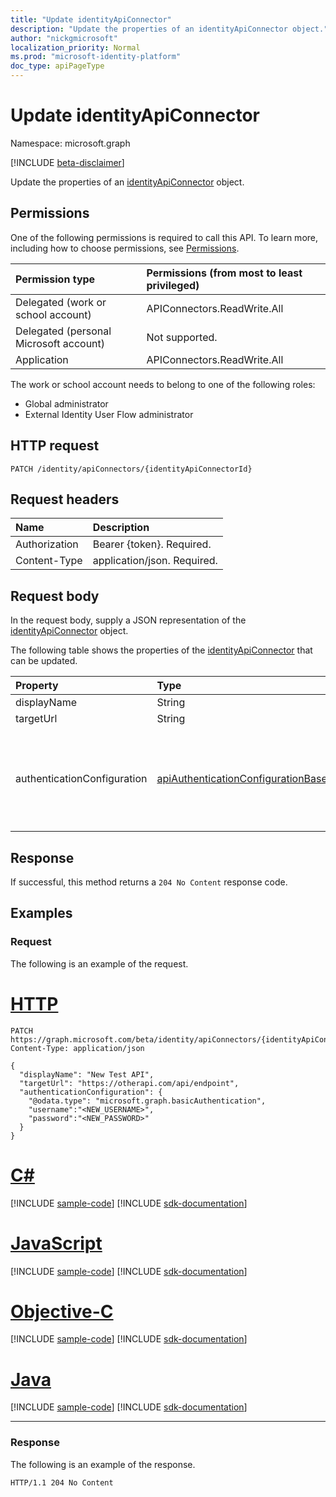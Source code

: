 ```yaml
---
title: "Update identityApiConnector"
description: "Update the properties of an identityApiConnector object."
author: "nickgmicrosoft"
localization_priority: Normal
ms.prod: "microsoft-identity-platform"
doc_type: apiPageType
---
```


# Update identityApiConnector

Namespace: microsoft.graph

[!INCLUDE [beta-disclaimer](../../includes/beta-disclaimer.md)]

Update the properties of an [identityApiConnector](../resources/identityapiconnector.md) object.

## Permissions

One of the following permissions is required to call this API. To learn more, including how to choose permissions, see [Permissions](/graph/permissions-reference).

| Permission type                        | Permissions (from most to least privileged) |
| :------------------------------------- | :------------------------------------------ |
| Delegated (work or school account)     | APIConnectors.ReadWrite.All |
| Delegated (personal Microsoft account) | Not supported.  |
| Application                            | APIConnectors.ReadWrite.All |

The work or school account needs to belong to one of the following roles:

* Global administrator
* External Identity User Flow administrator

## HTTP request

<!-- {
  "blockType": "ignored"
}
-->

``` http
PATCH /identity/apiConnectors/{identityApiConnectorId}
```

## Request headers
|Name|Description|
|:---|:---|
|Authorization|Bearer {token}. Required.|
|Content-Type|application/json. Required.|

## Request body
In the request body, supply a JSON representation of the [identityApiConnector](../resources/identityapiconnector.md) object.

The following table shows the properties of the [identityApiConnector](../resources/identityapiconnector.md) that can be updated.


|Property|Type|Description|
|:---|:---|:---|
|displayName|String| The name of the API connector. |
|targetUrl|String| The URL of the API endpoint to call. |
|authenticationConfiguration|[apiAuthenticationConfigurationBase](../resources/apiauthenticationconfigurationbase.md)|The object which describes the authentication configuration details for calling the API. Only [Basic authentication](../resources/basicauthentication.md) is supported at this time. All properties of the apiAuthenticationConfigurationBase must be set at the same time, like both username and password.|

## Response

If successful, this method returns a `204 No Content` response code.

## Examples

### Request

The following is an example of the request.


# [HTTP](#tab/http)
<!-- {
  "blockType": "request",
  "name": "update_identityapiconnector"
}
-->

``` http
PATCH https://graph.microsoft.com/beta/identity/apiConnectors/{identityApiConnectorId}
Content-Type: application/json

{
  "displayName": "New Test API",
  "targetUrl": "https://otherapi.com/api/endpoint",
  "authenticationConfiguration": {
    "@odata.type": "microsoft.graph.basicAuthentication",
    "username":"<NEW_USERNAME>", 
    "password":"<NEW_PASSWORD>"
  }
}
```
# [C#](#tab/csharp)
[!INCLUDE [sample-code](../includes/snippets/csharp/update-identityapiconnector-csharp-snippets.md)]
[!INCLUDE [sdk-documentation](../includes/snippets/snippets-sdk-documentation-link.md)]

# [JavaScript](#tab/javascript)
[!INCLUDE [sample-code](../includes/snippets/javascript/update-identityapiconnector-javascript-snippets.md)]
[!INCLUDE [sdk-documentation](../includes/snippets/snippets-sdk-documentation-link.md)]

# [Objective-C](#tab/objc)
[!INCLUDE [sample-code](../includes/snippets/objc/update-identityapiconnector-objc-snippets.md)]
[!INCLUDE [sdk-documentation](../includes/snippets/snippets-sdk-documentation-link.md)]

# [Java](#tab/java)
[!INCLUDE [sample-code](../includes/snippets/java/update-identityapiconnector-java-snippets.md)]
[!INCLUDE [sdk-documentation](../includes/snippets/snippets-sdk-documentation-link.md)]

---


### Response

The following is an example of the response.

<!-- {
  "blockType": "response",
}
-->

``` http
HTTP/1.1 204 No Content
```
